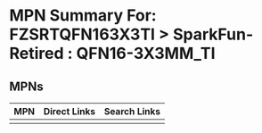 



# MPN Summary For: FZSRTQFN163X3TI > SparkFun-Retired : QFN16-3X3MM_TI

## MPNs
  

|MPN|Direct Links|Search Links|
| :--- | :--- | :--- |
||||
